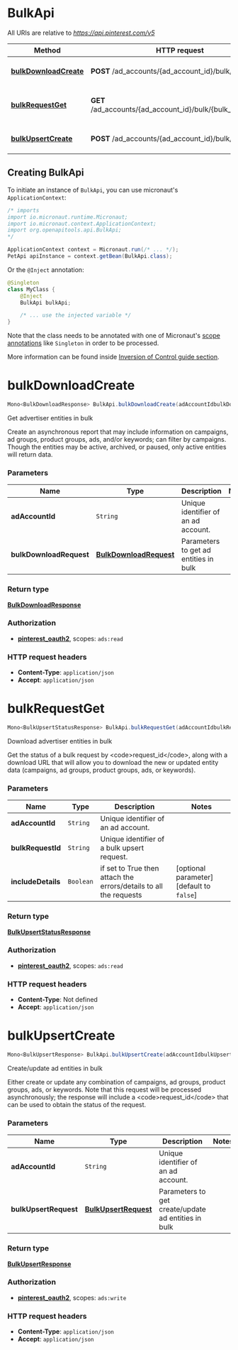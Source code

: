 # BulkApi

All URIs are relative to *https://api.pinterest.com/v5*

| Method | HTTP request | Description |
|------------- | ------------- | -------------|
| [**bulkDownloadCreate**](BulkApi.md#bulkDownloadCreate) | **POST** /ad_accounts/{ad_account_id}/bulk/download | Get advertiser entities in bulk |
| [**bulkRequestGet**](BulkApi.md#bulkRequestGet) | **GET** /ad_accounts/{ad_account_id}/bulk/{bulk_request_id} | Download advertiser entities in bulk |
| [**bulkUpsertCreate**](BulkApi.md#bulkUpsertCreate) | **POST** /ad_accounts/{ad_account_id}/bulk/upsert | Create/update ad entities in bulk |


## Creating BulkApi

To initiate an instance of `BulkApi`, you can use micronaut's `ApplicationContext`:
```java
/* imports
import io.micronaut.runtime.Micronaut;
import io.micronaut.context.ApplicationContext;
import org.openapitools.api.BulkApi;
*/

ApplicationContext context = Micronaut.run(/* ... */);
PetApi apiInstance = context.getBean(BulkApi.class);
```

Or the `@Inject` annotation:
```java
@Singleton
class MyClass {
    @Inject
    BulkApi bulkApi;

    /* ... use the injected variable */
}
```
Note that the class needs to be annotated with one of Micronaut's [scope annotations](https://docs.micronaut.io/latest/guide/#scopes) like `Singleton` in order to be processed.

More information can be found inside [Inversion of Control guide section](https://docs.micronaut.io/latest/guide/#ioc).

<a id="bulkDownloadCreate"></a>
# **bulkDownloadCreate**
```java
Mono<BulkDownloadResponse> BulkApi.bulkDownloadCreate(adAccountIdbulkDownloadRequest)
```

Get advertiser entities in bulk

Create an asynchronous report that may include information on campaigns, ad groups, product groups, ads, and/or keywords; can filter by campaigns. Though the entities may be active, archived, or paused, only active entities will return data.

### Parameters
| Name | Type | Description  | Notes |
|------------- | ------------- | ------------- | -------------|
| **adAccountId** | `String`| Unique identifier of an ad account. | |
| **bulkDownloadRequest** | [**BulkDownloadRequest**](BulkDownloadRequest.md)| Parameters to get ad entities in bulk | |


### Return type
[**BulkDownloadResponse**](BulkDownloadResponse.md)

### Authorization
* **[pinterest_oauth2](auth.md#pinterest_oauth2)**, scopes: `ads:read`

### HTTP request headers
 - **Content-Type**: `application/json`
 - **Accept**: `application/json`

<a id="bulkRequestGet"></a>
# **bulkRequestGet**
```java
Mono<BulkUpsertStatusResponse> BulkApi.bulkRequestGet(adAccountIdbulkRequestIdincludeDetails)
```

Download advertiser entities in bulk

Get the status of a bulk request by &lt;code&gt;request_id&lt;/code&gt;, along with a download URL that will allow you to download the new or updated entity data (campaigns, ad groups, product groups, ads, or keywords).

### Parameters
| Name | Type | Description  | Notes |
|------------- | ------------- | ------------- | -------------|
| **adAccountId** | `String`| Unique identifier of an ad account. | |
| **bulkRequestId** | `String`| Unique identifier of a bulk upsert request. | |
| **includeDetails** | `Boolean`| if set to True then attach the errors/details to all the requests | [optional parameter] [default to `false`] |


### Return type
[**BulkUpsertStatusResponse**](BulkUpsertStatusResponse.md)

### Authorization
* **[pinterest_oauth2](auth.md#pinterest_oauth2)**, scopes: `ads:read`

### HTTP request headers
 - **Content-Type**: Not defined
 - **Accept**: `application/json`

<a id="bulkUpsertCreate"></a>
# **bulkUpsertCreate**
```java
Mono<BulkUpsertResponse> BulkApi.bulkUpsertCreate(adAccountIdbulkUpsertRequest)
```

Create/update ad entities in bulk

Either create or update any combination of campaigns, ad groups, product groups, ads, or keywords. Note that this request will be processed asynchronously; the response will include a &lt;code&gt;request_id&lt;/code&gt; that can be used to obtain the status of the request.

### Parameters
| Name | Type | Description  | Notes |
|------------- | ------------- | ------------- | -------------|
| **adAccountId** | `String`| Unique identifier of an ad account. | |
| **bulkUpsertRequest** | [**BulkUpsertRequest**](BulkUpsertRequest.md)| Parameters to get create/update ad entities in bulk | |


### Return type
[**BulkUpsertResponse**](BulkUpsertResponse.md)

### Authorization
* **[pinterest_oauth2](auth.md#pinterest_oauth2)**, scopes: `ads:write`

### HTTP request headers
 - **Content-Type**: `application/json`
 - **Accept**: `application/json`


